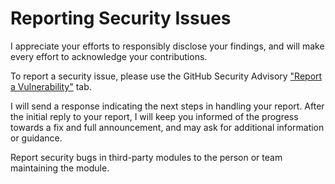 # Reporting Security Issues

I appreciate your efforts to responsibly disclose your findings, and will make every effort to acknowledge your contributions.

To report a security issue, please use the GitHub Security Advisory ["Report a Vulnerability"](https://github.com/kocurc/Application/security/advisories/new) tab.

I will send a response indicating the next steps in handling your report. After the initial reply to your report, I will keep you informed of the progress towards a fix and full announcement, and may ask for additional information or guidance.

Report security bugs in third-party modules to the person or team maintaining the module.
